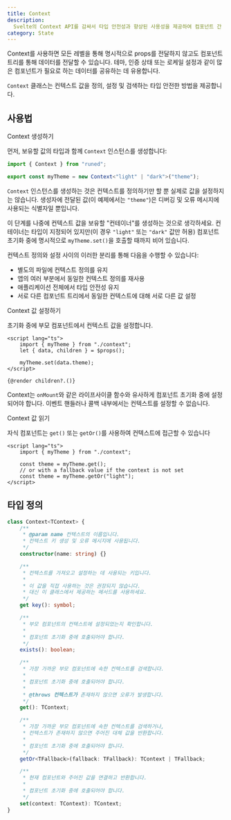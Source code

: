 ```yaml
---
title: Context
description:
  Svelte의 Context API를 감싸서 타입 안전성과 향상된 사용성을 제공하여 컴포넌트 간 데이터를 공유합니다.
category: State
---
```


<script>
	import { Steps, Step, Callout } from '@svecodocs/kit';
</script>

Context를 사용하면 모든 레벨을 통해 명시적으로 props를 전달하지 않고도 컴포넌트 트리를 통해 데이터를 전달할 수 있습니다. 테마, 인증 상태 또는 로케일 설정과 같이 많은 컴포넌트가 필요로 하는 데이터를 공유하는 데 유용합니다.

`Context` 클래스는 컨텍스트 값을 정의, 설정 및 검색하는 타입 안전한 방법을 제공합니다.

## 사용법

<Steps>

<Step>Context 생성하기</Step>

먼저, 보유할 값의 타입과 함께 `Context` 인스턴스를 생성합니다:

```ts title="context.ts"
import { Context } from "runed";

export const myTheme = new Context<"light" | "dark">("theme");
```

`Context` 인스턴스를 생성하는 것은 컨텍스트를 정의하기만 할 뿐 실제로 값을 설정하지는 않습니다. 생성자에 전달된 값(이 예제에서는 `"theme"`)은 디버깅 및 오류 메시지에 사용되는 식별자일 뿐입니다.

이 단계를 나중에 컨텍스트 값을 보유할 "컨테이너"를 생성하는 것으로 생각하세요. 컨테이너는 타입이 지정되어 있지만(이 경우 `"light"` 또는 `"dark"` 값만 허용) 컴포넌트 초기화 중에 명시적으로 `myTheme.set()`을 호출할 때까지 비어 있습니다.

컨텍스트 정의와 설정 사이의 이러한 분리를 통해 다음을 수행할 수 있습니다:

- 별도의 파일에 컨텍스트 정의를 유지
- 앱의 여러 부분에서 동일한 컨텍스트 정의를 재사용
- 애플리케이션 전체에서 타입 안전성 유지
- 서로 다른 컴포넌트 트리에서 동일한 컨텍스트에 대해 서로 다른 값 설정

<Step>Context 값 설정하기</Step>

초기화 중에 부모 컴포넌트에서 컨텍스트 값을 설정합니다.

```svelte title="+layout.svelte"
<script lang="ts">
	import { myTheme } from "./context";
	let { data, children } = $props();

	myTheme.set(data.theme);
</script>

{@render children?.()}
```

<Callout>

Context는 `onMount`와 같은 라이프사이클 함수와 유사하게 컴포넌트 초기화 중에 설정되어야 합니다.
이벤트 핸들러나 콜백 내부에서는 컨텍스트를 설정할 수 없습니다.

</Callout>

<Step>Context 값 읽기</Step>

자식 컴포넌트는 `get()` 또는 `getOr()`를 사용하여 컨텍스트에 접근할 수 있습니다

```svelte title="+page.svelte"
<script lang="ts">
	import { myTheme } from "./context";

	const theme = myTheme.get();
	// or with a fallback value if the context is not set
	const theme = myTheme.getOr("light");
</script>
```

</Steps>

## 타입 정의

```ts
class Context<TContext> {
	/**
	 * @param name 컨텍스트의 이름입니다.
	 * 컨텍스트 키 생성 및 오류 메시지에 사용됩니다.
	 */
	constructor(name: string) {}

	/**
	 * 컨텍스트를 가져오고 설정하는 데 사용되는 키입니다.
	 *
	 * 이 값을 직접 사용하는 것은 권장되지 않습니다.
	 * 대신 이 클래스에서 제공하는 메서드를 사용하세요.
	 */
	get key(): symbol;

	/**
	 * 부모 컴포넌트의 컨텍스트에 설정되었는지 확인합니다.
	 *
	 * 컴포넌트 초기화 중에 호출되어야 합니다.
	 */
	exists(): boolean;

	/**
	 * 가장 가까운 부모 컴포넌트에 속한 컨텍스트를 검색합니다.
	 *
	 * 컴포넌트 초기화 중에 호출되어야 합니다.
	 *
	 * @throws 컨텍스트가 존재하지 않으면 오류가 발생합니다.
	 */
	get(): TContext;

	/**
	 * 가장 가까운 부모 컴포넌트에 속한 컨텍스트를 검색하거나,
	 * 컨텍스트가 존재하지 않으면 주어진 대체 값을 반환합니다.
	 *
	 * 컴포넌트 초기화 중에 호출되어야 합니다.
	 */
	getOr<TFallback>(fallback: TFallback): TContext | TFallback;

	/**
	 * 현재 컴포넌트와 주어진 값을 연결하고 반환합니다.
	 *
	 * 컴포넌트 초기화 중에 호출되어야 합니다.
	 */
	set(context: TContext): TContext;
}
```
